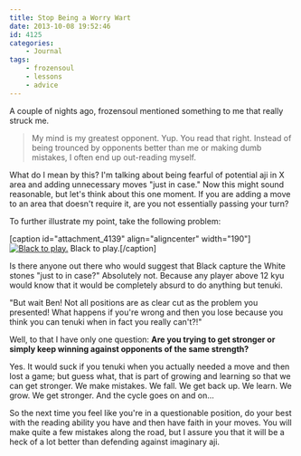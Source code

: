 ```yaml
---
title: Stop Being a Worry Wart
date: 2013-10-08 19:52:46
id: 4125
categories:
	- Journal
tags:
	- frozensoul
	- lessons
	- advice
---
```


A couple of nights ago, frozensoul mentioned something to me that really struck me.
> My mind is my greatest opponent.
Yup. You read that right. Instead of being trounced by opponents better than me or making dumb mistakes, I often end up out-reading myself.

What do I mean by this? I'm talking about being fearful of potential aji in X area and adding unnecessary moves "just in case." Now this might sound reasonable, but let's think about this one moment. If you are adding a move to an area that doesn't require it, are you not essentially passing your turn?

To further illustrate my point, take the following problem:

[caption id="attachment_4139" align="aligncenter" width="190"][![Black to play.](http://www.bengozen.com/wp-content/uploads/2013/10/deadgroup.png)](http://www.bengozen.com/wp-content/uploads/2013/10/deadgroup.png) Black to play.[/caption]

Is there anyone out there who would suggest that Black capture the White stones "just to in case?" Absolutely not. Because any player above 12 kyu would know that it would be completely absurd to do anything but tenuki.

"But wait Ben! Not all positions are as clear cut as the problem you presented! What happens if you're wrong and then you lose because you think you can tenuki when in fact you really can't?!"

Well, to that I have only one question: **Are you trying to get stronger or simply keep winning against opponents of the same strength?**

Yes. It would suck if you tenuki when you actually needed a move and then lost a game; but guess what, that is part of growing and learning so that we can get stronger. We make mistakes. We fall. We get back up. We learn. We grow. We get stronger. And the cycle goes on and on...

So the next time you feel like you're in a questionable position, do your best with the reading ability you have and then have faith in your moves. You will make quite a few mistakes along the road, but I assure you that it will be a heck of a lot better than defending against imaginary aji.